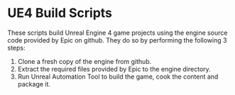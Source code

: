 UE4 Build Scripts
=================

These scripts build Unreal Engine 4 game projects using the engine source code provided by Epic on github. They do so by performing the following 3 steps:

1. Clone a fresh copy of the engine from github.
2. Extract the required files provided by Epic to the engine directory.
3. Run Unreal Automation Tool to build the game, cook the content and package it.
